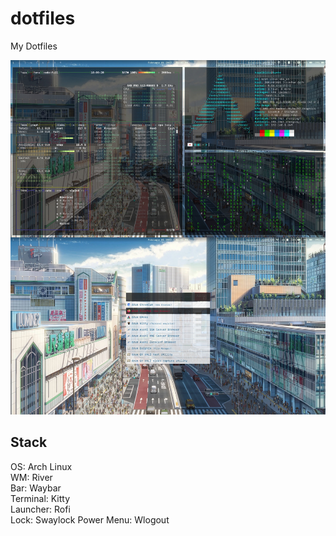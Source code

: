 # dotfiles

My Dotfiles

![Screenshot](screenshot.jpg)

## Stack

OS: Arch Linux  
WM: River  
Bar: Waybar  
Terminal: Kitty  
Launcher: Rofi  
Lock: Swaylock
Power Menu: Wlogout
